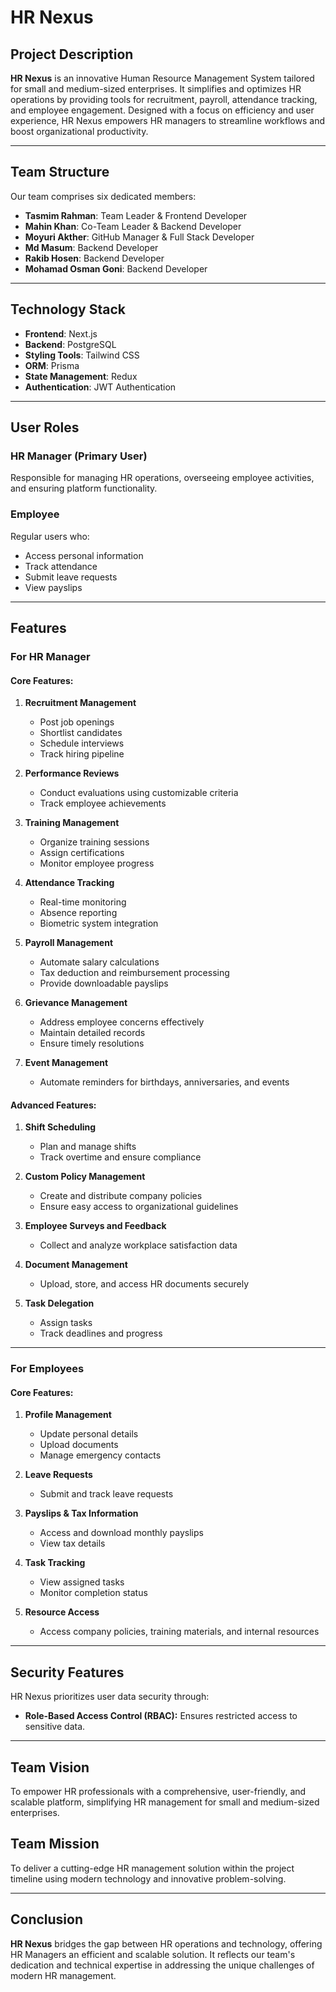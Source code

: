 # HR Nexus

## Project Description

**HR Nexus** is an innovative Human Resource Management System tailored for small and medium-sized enterprises. It simplifies and optimizes HR operations by providing tools for recruitment, payroll, attendance tracking, and employee engagement. Designed with a focus on efficiency and user experience, HR Nexus empowers HR managers to streamline workflows and boost organizational productivity.

---

## Team Structure

Our team comprises six dedicated members:

- **Tasmim Rahman**: Team Leader & Frontend Developer
- **Mahin Khan**: Co-Team Leader & Backend Developer
- **Moyuri Akther**: GitHub Manager & Full Stack Developer
- **Md Masum**: Backend Developer
- **Rakib Hosen**: Backend Developer
- **Mohamad Osman Goni**: Backend Developer

---

## Technology Stack

- **Frontend**: Next.js
- **Backend**: PostgreSQL
- **Styling Tools**: Tailwind CSS
- **ORM**: Prisma
- **State Management**: Redux
- **Authentication**: JWT Authentication

---

## User Roles

### **HR Manager (Primary User)**

Responsible for managing HR operations, overseeing employee activities, and ensuring platform functionality.

### **Employee**

Regular users who:

- Access personal information
- Track attendance
- Submit leave requests
- View payslips

---

## Features

### **For HR Manager**

#### Core Features:

1. **Recruitment Management**

   - Post job openings
   - Shortlist candidates
   - Schedule interviews
   - Track hiring pipeline

2. **Performance Reviews**

   - Conduct evaluations using customizable criteria
   - Track employee achievements

3. **Training Management**

   - Organize training sessions
   - Assign certifications
   - Monitor employee progress

4. **Attendance Tracking**

   - Real-time monitoring
   - Absence reporting
   - Biometric system integration

5. **Payroll Management**

   - Automate salary calculations
   - Tax deduction and reimbursement processing
   - Provide downloadable payslips

6. **Grievance Management**

   - Address employee concerns effectively
   - Maintain detailed records
   - Ensure timely resolutions

7. **Event Management**
   - Automate reminders for birthdays, anniversaries, and events

#### Advanced Features:

1. **Shift Scheduling**

   - Plan and manage shifts
   - Track overtime and ensure compliance

2. **Custom Policy Management**

   - Create and distribute company policies
   - Ensure easy access to organizational guidelines

3. **Employee Surveys and Feedback**

   - Collect and analyze workplace satisfaction data

4. **Document Management**

   - Upload, store, and access HR documents securely

5. **Task Delegation**
   - Assign tasks
   - Track deadlines and progress

---

### **For Employees**

#### Core Features:

1. **Profile Management**

   - Update personal details
   - Upload documents
   - Manage emergency contacts

2. **Leave Requests**

   - Submit and track leave requests

3. **Payslips & Tax Information**

   - Access and download monthly payslips
   - View tax details

4. **Task Tracking**

   - View assigned tasks
   - Monitor completion status

5. **Resource Access**
   - Access company policies, training materials, and internal resources

---

## Security Features

HR Nexus prioritizes user data security through:

- **Role-Based Access Control (RBAC):** Ensures restricted access to sensitive data.

---

## Team Vision

To empower HR professionals with a comprehensive, user-friendly, and scalable platform, simplifying HR management for small and medium-sized enterprises.

## Team Mission

To deliver a cutting-edge HR management solution within the project timeline using modern technology and innovative problem-solving.

---

## Conclusion

**HR Nexus** bridges the gap between HR operations and technology, offering HR Managers an efficient and scalable solution. It reflects our team's dedication and technical expertise in addressing the unique challenges of modern HR management.
